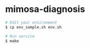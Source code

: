 # mimosa-diagnosis


```bash
# Edit your environment
$ cp env_sample.sh env.sh

# Run service
$ make
```
